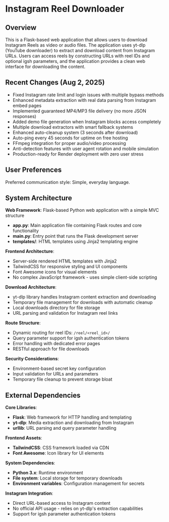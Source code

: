 # Instagram Reel Downloader

## Overview

This is a Flask-based web application that allows users to download Instagram Reels as video or audio files. The application uses yt-dlp (YouTube downloader) to extract and download content from Instagram URLs. Users can access reels by constructing URLs with reel IDs and optional igsh parameters, and the application provides a clean web interface for downloading the content.

## Recent Changes (Aug 2, 2025)
- Fixed Instagram rate limit and login issues with multiple bypass methods
- Enhanced metadata extraction with real data parsing from Instagram embed pages
- Implemented guaranteed MP4/MP3 file delivery (no more JSON responses)
- Added demo file generation when Instagram blocks access completely  
- Multiple download extractors with smart fallback systems
- Enhanced auto-cleanup system (3 seconds after download)
- Auto-ping every 45 seconds for uptime on free hosting
- FFmpeg integration for proper audio/video processing
- Anti-detection features with user agent rotation and mobile simulation
- Production-ready for Render deployment with zero user stress

## User Preferences

Preferred communication style: Simple, everyday language.

## System Architecture

**Web Framework**: Flask-based Python web application with a simple MVC structure
- **app.py**: Main application file containing Flask routes and core functionality
- **main.py**: Entry point that runs the Flask development server
- **templates/**: HTML templates using Jinja2 templating engine

**Frontend Architecture**:
- Server-side rendered HTML templates with Jinja2
- TailwindCSS for responsive styling and UI components
- Font Awesome icons for visual elements
- No complex JavaScript framework - uses simple client-side scripting

**Download Architecture**:
- yt-dlp library handles Instagram content extraction and downloading
- Temporary file management for downloads with automatic cleanup
- Local downloads directory for file storage
- URL parsing and validation for Instagram reel links

**Route Structure**:
- Dynamic routing for reel IDs: `/reel/<reel_id>/`
- Query parameter support for igsh authentication tokens
- Error handling with dedicated error pages
- RESTful approach for file downloads

**Security Considerations**:
- Environment-based secret key configuration
- Input validation for URLs and parameters
- Temporary file cleanup to prevent storage bloat

## External Dependencies

**Core Libraries**:
- **Flask**: Web framework for HTTP handling and templating
- **yt-dlp**: Media extraction and downloading from Instagram
- **urllib**: URL parsing and query parameter handling

**Frontend Assets**:
- **TailwindCSS**: CSS framework loaded via CDN
- **Font Awesome**: Icon library for UI elements

**System Dependencies**:
- **Python 3.x**: Runtime environment
- **File system**: Local storage for temporary downloads
- **Environment variables**: Configuration management for secrets

**Instagram Integration**:
- Direct URL-based access to Instagram content
- No official API usage - relies on yt-dlp's extraction capabilities
- Support for igsh parameter authentication tokens